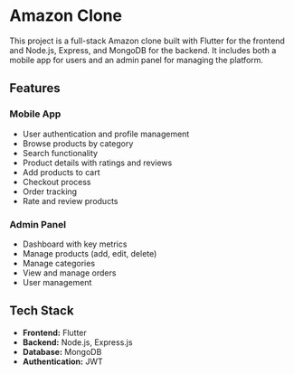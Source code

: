 # Amazon Clone

This project is a full-stack Amazon clone built with Flutter for the frontend and Node.js, Express, and MongoDB for the backend. It includes both a mobile app for users and an admin panel for managing the platform.

## Features

### Mobile App
- User authentication and profile management
- Browse products by category
- Search functionality
- Product details with ratings and reviews
- Add products to cart
- Checkout process
- Order tracking
- Rate and review products

### Admin Panel
- Dashboard with key metrics
- Manage products (add, edit, delete)
- Manage categories
- View and manage orders
- User management

## Tech Stack

- **Frontend:** Flutter
- **Backend:** Node.js, Express.js
- **Database:** MongoDB
- **Authentication:** JWT


